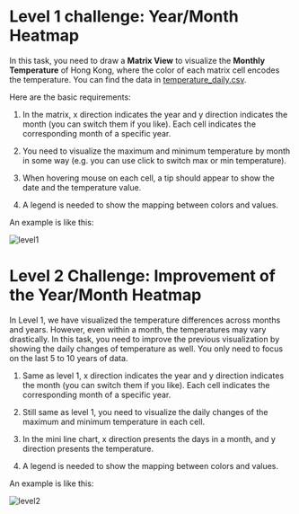 # Level 1 challenge: Year/Month Heatmap

In this task, you need to draw a **Matrix View** to visualize the **Monthly Temperature** of Hong Kong, where the color of each matrix cell encodes the temperature. You can find the data in [temperature_daily.csv](./temperature_daily.csv).

Here are the basic requirements:

1. In the matrix, x direction indicates the year and y direction indicates the month (you can switch them if you like). Each cell indicates the corresponding month of a specific year.

1. You need to visualize the maximum and minimum temperature by month in some way (e.g. you can use click to switch max or min temperature).

1. When hovering mouse on each cell, a tip should appear to show the date and the temperature value.

1. A legend is needed to show the mapping between colors and values.

  An example is like this:

  ![level1](./level1.png)

# Level 2 Challenge: Improvement of the Year/Month Heatmap

In Level 1, we have visualized the temperature differences across months and years. However, even within a month, the temperatures may vary drastically. In this task, you need to improve the previous visualization by showing the daily changes of temperature as well. You only need to focus on the last 5 to 10 years of data.

1. Same as level 1, x direction indicates the year and y direction indicates the month (you can switch them if you like). Each cell indicates the corresponding month of a specific year.

1. Still same as level 1, you need to visualize the daily changes of the maximum and minimum temperature in each cell.

1. In the mini line chart, x direction presents the days in a month, and y direction presents the temperature.

1. A legend is needed to show the mapping between colors and values.

  An example is like this:

  ![level2](./level2.png)

